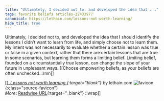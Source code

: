 ```yaml
---
title: "Ultimately, I decided not to, and developed the idea that ..."
tags: favorite beliefs articles-22433977
canonical: https://lethain.com/lessons-not-worth-learning/
hide_title: true
---
```


Ultimately, I decided not to, and developed the idea that I should identify the lessons I didn’t want to learn from life, and simply choose not to learn them. My intent was not necessarily to evaluate whether a certain lesson was true or false in a given context, rather that there are certain lessons that are true in some scenarios, but learning them forms a limiting belief. Limiting belief, founded on a circumstantially true lesson, can change the slope of your future in unpleasant ways.
[[Choose empowering beliefs, as your beliefs are often unchecked.::rmn]]


[[<cite>_[Lessons not worth learning.](https://lethain.com/lessons-not-worth-learning/){:target="_blank"}_</cite> by lethain.com ![favicon](https://s2.googleusercontent.com/s2/favicons?domain=lethain.com){:class="source-favicon"}<br>
_More_: [Readwise URL](https://readwise.io/open/441598214){:target="_blank"}
::wrap]]